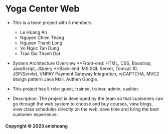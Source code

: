 # Yoga Center Web

* This is a team project with 5 members.
	- Le Hoang An
	- Nguyen Chien Thang 
	- Nguyen Thanh Long
	- Vo Ngoc Tan Dung
	- Tran Gia Thanh Dat

* System Architecture Overview 
	**Front-end: HTML, CSS, Boostrap, JavaScript, JQuery
	**Back-end: MS SQL Server, Tomcat 10, JSP/Servlet, VNPAY Payment Gateway Integration, reCAPTCHA, MVC2 design pattern
			 Java Mail, Authen Google.

* This project has 5 role: guest, trainee, trainer, admin, cashier.

* Description: The project is developed by the team so that customers can go through the web system to choose and buy courses, 
		    view blogs, view class schedules directly on the web, save time and bring the best customer experience.

#### Copyright &#169; 2023 anlehoang
